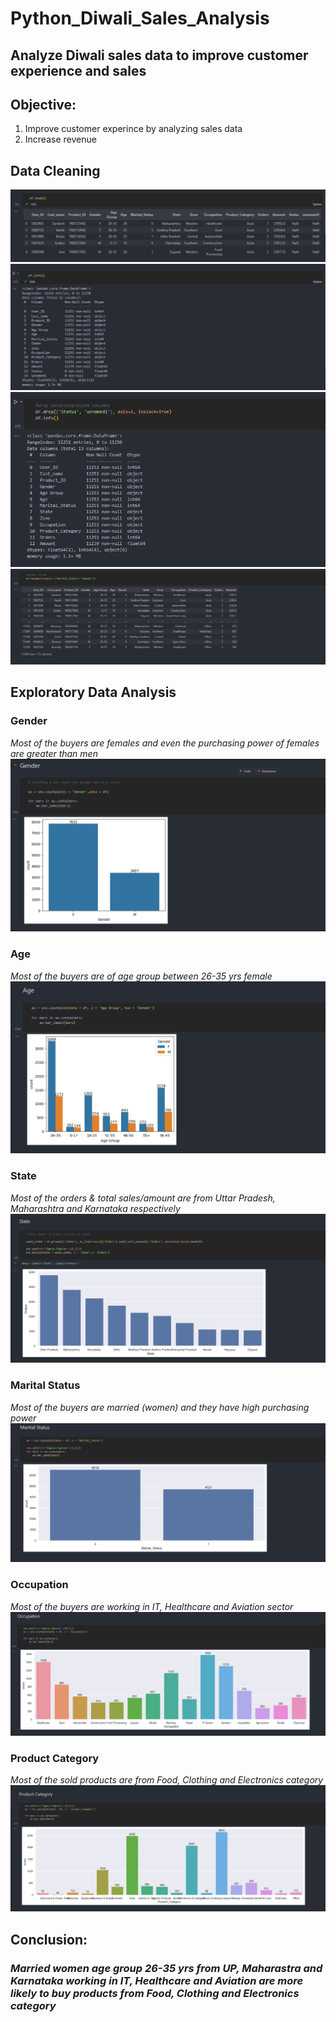 # Python_Diwali_Sales_Analysis

## Analyze Diwali sales data to improve customer experience and sales

## Objective: 
1. Improve customer experince by analyzing sales data
2. Increase revenue

## Data Cleaning

![Top 5 Data](https://github.com/tanjidul-robin/media_upload/blob/main/Screenshot%202023-10-03%20143737.png?raw=true)
![cleaning data](https://github.com/tanjidul-robin/media_upload/blob/main/Screenshot%202023-10-03%20143844.png?raw=true)
![cleaning data](https://github.com/tanjidul-robin/media_upload/blob/main/Screenshot%202023-10-03%20151512.png?raw=true)
![Final Data](https://github.com/tanjidul-robin/media_upload/blob/main/Screenshot%202023-10-03%20151553.png?raw=true)

## Exploratory Data Analysis

### Gender
*Most of the buyers are females and even the purchasing power of females are greater than men*
![Visualization](https://github.com/tanjidul-robin/media_upload/blob/main/Screenshot%202023-10-03%20151639.png?raw=true)

### Age
*Most of the buyers are of age group between 26-35 yrs female*
![Visualization](https://github.com/tanjidul-robin/media_upload/blob/main/Screenshot%202023-10-03%20151704.png?raw=true)

### State
*Most of the orders & total sales/amount are from Uttar Pradesh, Maharashtra and Karnataka respectively*
![Visualization](https://github.com/tanjidul-robin/media_upload/blob/main/Screenshot%202023-10-03%20151734.png?raw=true)

### Marital Status
*Most of the buyers are married (women) and they have high purchasing power*
![Visualization](https://github.com/tanjidul-robin/media_upload/blob/main/Screenshot%202023-10-03%20151800.png?raw=true)

### Occupation
*Most of the buyers are working in IT, Healthcare and Aviation sector*
![Visualization](https://github.com/tanjidul-robin/media_upload/blob/main/Screenshot%202023-10-03%20151842.png?raw=true)

### Product Category
*Most of the sold products are from Food, Clothing and Electronics category*
![Visualization](https://github.com/tanjidul-robin/media_upload/blob/main/Screenshot%202023-10-03%20151908.png?raw=true)

## Conclusion:
### *Married women age group 26-35 yrs from UP, Maharastra and Karnataka working in IT, Healthcare and Aviation are more likely to buy products from Food, Clothing and Electronics category*
